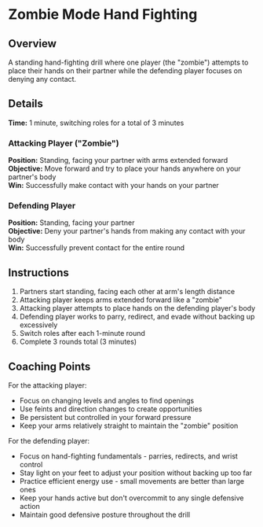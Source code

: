 # Zombie Mode Hand Fighting

## Overview
A standing hand-fighting drill where one player (the "zombie") attempts to place their hands on their partner while the defending player focuses on denying any contact.

## Details
**Time:** 1 minute, switching roles for a total of 3 minutes

### Attacking Player ("Zombie")
**Position:** Standing, facing your partner with arms extended forward  
**Objective:** Move forward and try to place your hands anywhere on your partner's body  
**Win:** Successfully make contact with your hands on your partner  

### Defending Player
**Position:** Standing, facing your partner  
**Objective:** Deny your partner's hands from making any contact with your body  
**Win:** Successfully prevent contact for the entire round  

## Instructions
1. Partners start standing, facing each other at arm's length distance
2. Attacking player keeps arms extended forward like a "zombie"
3. Attacking player attempts to place hands on the defending player's body
4. Defending player works to parry, redirect, and evade without backing up excessively
5. Switch roles after each 1-minute round
6. Complete 3 rounds total (3 minutes)

## Coaching Points
For the attacking player:
- Focus on changing levels and angles to find openings
- Use feints and direction changes to create opportunities
- Be persistent but controlled in your forward pressure
- Keep your arms relatively straight to maintain the "zombie" position

For the defending player:
- Focus on hand-fighting fundamentals - parries, redirects, and wrist control
- Stay light on your feet to adjust your position without backing up too far
- Practice efficient energy use - small movements are better than large ones
- Keep your hands active but don't overcommit to any single defensive action
- Maintain good defensive posture throughout the drill
